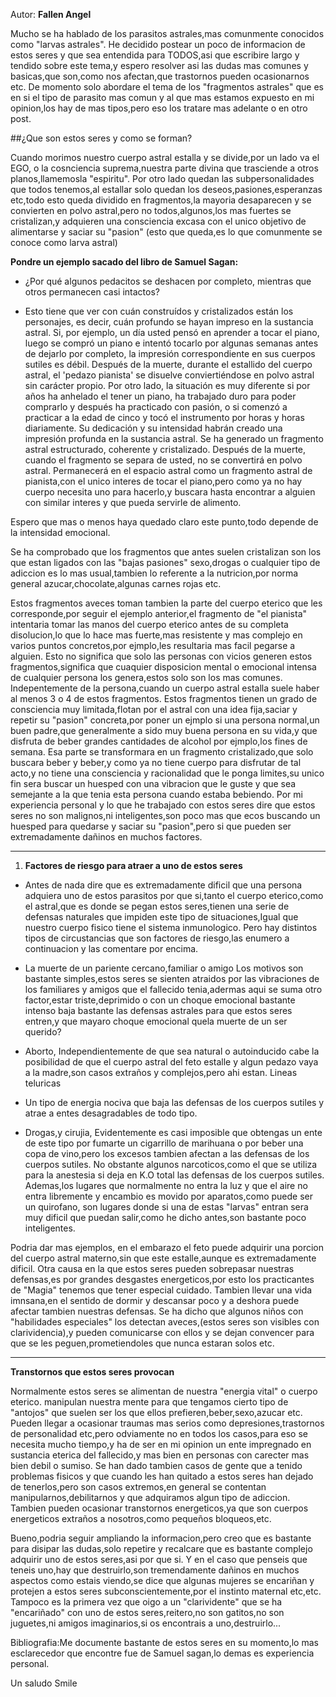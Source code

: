 Autor: **Fallen Angel**

Mucho se ha hablado de los parasitos astrales,mas comunmente conocidos como "larvas astrales".
He decidido postear un poco de informacion de estos seres y que sea entendida para TODOS,asi que escribire largo y tendido sobre este tema,y espero resolver asi las dudas mas comunes y basicas,que son,como nos afectan,que trastornos pueden ocasionarnos etc.
De momento solo abordare el tema de los "fragmentos astrales" que es en si el tipo de parasito mas comun y al que mas estamos expuesto en mi opinion,los hay de mas tipos,pero eso los tratare mas adelante o en otro post.

##¿Que son estos seres y como se forman?

Cuando morimos nuestro cuerpo astral estalla y se divide,por un lado va el EGO, o la cosnciencia suprema,nuestra parte divina que trasciende a otros planos,llamemosla "espiritu".
Por otro lado quedan las subpersonalidades que todos tenemos,al estallar solo quedan los deseos,pasiones,esperanzas etc,todo esto queda dividido en fragmentos,la mayoria desaparecen y se convierten en polvo astral,pero no todos,algunos,los mas fuertes se cristalizan,y adquieren una consciencia excasa con el unico objetivo de alimentarse y saciar su "pasion" (esto que queda,es lo que comunmente se conoce como larva astral)

**Pondre un ejemplo sacado del libro de Samuel Sagan:**

* ¿Por qué algunos pedacitos se deshacen por completo, mientras que otros permanecen casi intactos?

 * Esto tiene que ver con cuán construídos y cristalizados están los personajes, es decir, cuán profundo se hayan impreso en la sustancia astral. Si, por ejemplo, un día usted pensó en aprender a tocar el piano, luego se compró un piano e intentó tocarlo por algunas semanas antes de dejarlo por completo, la impresión correspondiente en sus cuerpos sutiles es débil. Después de la muerte, durante el estallido del cuerpo astral, el 'pedazo pianista' se disuelve conviertiéndose en polvo astral sin carácter propio. Por otro lado, la situación es muy diferente si por años ha anhelado el tener un piano, ha trabajado duro para poder comprarlo y después ha practicado con pasión, o si comenzó a practicar a la edad de cinco y tocó el instrumento por horas y horas diariamente. Su dedicación y su intensidad habrán creado una impresión profunda en la sustancia astral. Se ha generado un fragmento astral estructurado, coherente y cristalizado. Después de la muerte, cuando el fragmento se separa de usted, no se convertirá en polvo astral. Permanecerá en el espacio astral como un fragmento astral de pianista,con el unico interes de tocar el piano,pero como ya no hay cuerpo necesita uno para hacerlo,y buscara hasta encontrar a alguien con similar interes y que pueda servirle de alimento.

Espero que mas o menos haya quedado claro este punto,todo depende de la intensidad emocional.

Se ha comprobado que los fragmentos que antes suelen cristalizan son los que estan ligados con las "bajas pasiones" sexo,drogas o cualquier tipo de adiccion es lo mas usual,tambien lo referente a la nutricion,por norma general azucar,chocolate,algunas carnes rojas etc.

Estos fragmentos aveces toman tambien la parte del cuerpo eterico que les corresponde,por seguir el ejemplo anterior,el fragmento de "el pianista" intentaria tomar las manos del cuerpo eterico antes de su completa disolucion,lo que lo hace mas fuerte,mas resistente y mas complejo en varios puntos concretos,por ejmplo,les resultaria mas facil pegarse a alguien.
Esto no significa que solo las personas con vicios generen estos fragmentos,significa que cuaquier disposicion mental o emocional intensa de cualquier persona los genera,estos solo son los mas comunes.
Indepentemente de la persona,cuando un cuerpo astral estalla suele haber al menos 3 o 4 de estos fragmentos.
Estos fragmentos tienen un grado de consciencia muy limitada,flotan por el astral con una idea fija,saciar y repetir su "pasion" concreta,por poner un ejmplo si una persona normal,un buen padre,que generalmente a sido muy buena persona en su vida,y que disfruta de beber grandes cantidades de alcohol por ejmplo,los fines de semana.
Esa parte se transformara en un fragmento cristalizado,que solo buscara beber y beber,y como ya no tiene cuerpo para disfrutar de tal acto,y no tiene una consciencia y racionalidad que le ponga limites,su unico fin sera buscar un huesped con una vibracion que le guste y que sea semejante a la que tenia esta persona cuando estaba bebiendo.
Por mi experiencia personal y lo que he trabajado con estos seres dire que estos seres no son malignos,ni inteligentes,son poco mas que ecos buscando un huesped para quedarse y saciar su "pasion",pero si que pueden ser extremadamente dañinos en muchos factores.

<hr/>

1. **Factores de riesgo para atraer a uno de estos seres**

 * Antes de nada dire que es extremadamente dificil que una persona adquiera uno de estos parasitos por que si,tanto el cuerpo eterico,como el astral,que es donde se pegan estos seres,tienen una serie de defensas naturales que impiden este tipo de situaciones,Igual que nuestro cuerpo fisico tiene el sistema inmunologico.
Pero hay distintos tipos de circustancias que son factores de riesgo,las enumero a continuacion y las comentare por encima.


 * La muerte de un pariente cercano,familiar o amigo
Los motivos son bastante simples,estos seres se sienten atraidos por las vibraciones de los familiares y amigos que el fallecido tenia,adermas aqui se suma otro factor,estar triste,deprimido o con un choque emocional bastante intenso baja bastante las defensas astrales para que estos seres entren,y que mayaro choque emocional quela muerte de un ser querido?

 * Aborto,
Independientemente de que sea natural o autoinducido cabe la posibilidad de que el cuerpo astral del feto estalle y algun pedazo vaya a la madre,son casos extraños y complejos,pero ahi estan.
Lineas teluricas

 * Un tipo de energia nociva que baja las defensas de los cuerpos sutiles y atrae a entes desagradables de todo tipo.

 * Drogas,y cirujia, Evidentemente es casi imposible que obtengas un ente de este tipo por fumarte un cigarrillo de marihuana o por beber una copa de vino,pero los excesos tambien afectan a las defensas de los cuerpos sutiles.
No obstante algunos narcoticos,como el que se utiliza para la anestesia si deja en K.O total las defensas de los cuerpos sutiles.
Ademas,los lugares que normalmente no entra la luz y que el aire no entra libremente y encambio es movido por aparatos,como puede ser un quirofano, son lugares donde si una de estas "larvas" entran sera muy dificil que puedan salir,como he dicho antes,son bastante poco inteligentes.

Podria dar mas ejemplos, en el embarazo el feto puede adquirir una porcion del cuerpo astral materno,sin que este estalle,aunque es extremadamente dificil.
Otra causa en la que estos seres pueden sobrepasar nuestras defensas,es por grandes desgastes energeticos,por esto los practicantes de "Magia" tenemos que tener especial cuidado.
Tambien llevar una vida imnsana,en el sentido de dormir y descansar poco y a deshora puede afectar tambien nuestras defensas.
Se ha dicho que algunos niños con "habilidades especiales" los detectan aveces,(estos seres son visibles con clarividencia),y pueden comunicarse con ellos y se dejan convencer para que se les peguen,prometiendoles que nunca estaran solos etc.

<hr/>

**Transtornos que estos seres provocan**

Normalmente estos seres se alimentan de nuestra "energia vital" o cuerpo eterico.
manipulan nuestra mente para que tengamos cierto tipo de "antojos" que suelen ser los que ellos prefieren,beber,sexo,azucar etc.
Pueden llegar a ocasionar traumas mas serios como depresiones,trastornos de personalidad etc,pero odviamente no en todos los casos,para eso se necesita mucho tiempo,y ha de ser en mi opinion un ente impregnado en sustancia eterica del fallecido,y mas bien en personas con carecter mas bien debil o sumiso.
Se han dado tambien casos de gente que a tenido problemas fisicos y que cuando les han quitado a estos seres han dejado de tenerlos,pero son casos extremos,en general se contentan manipularnos,debilitarnos y que adquiramos algun tipo de adiccion.
Tambien pueden ocasionar transtornos energeticos,ya que son cuerpos energeticos extraños a nosotros,como pequeños bloqueos,etc.

Bueno,podria seguir ampliando la informacion,pero creo que es bastante para disipar las dudas,solo repetire y recalcare que es bastante complejo adquirir uno de estos seres,asi por que si.
Y en el caso que penseis que teneis uno,hay que destruirlo,son tremendamente dañinos en muchos aspectos como estais viendo,se dice que algunas mujeres se encariñan y protejen a estos seres subconscientemente,por el instinto maternal etc,etc.
Tampoco es la primera vez que oigo a un "clarividente" que se ha "encariñado" con uno de estos seres,reitero,no son gatitos,no son juguetes,ni amigos imaginarios,si os encontrais a uno,destruirlo...

Bibliografia:Me documente bastante de estos seres en su momento,lo mas esclarecedor que encontre fue de Samuel sagan,lo demas es experiencia personal.

Un saludo  Smile 
